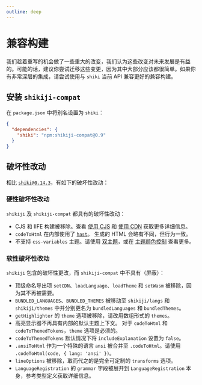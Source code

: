 ```yaml
---
outline: deep
---
```


# 兼容构建

我们趁着重写的机会做了一些重大的改变，我们认为这些改变对未来发展是有益的。可能的话，建议你尝试迁移这些变更，因为其中大部分应该都很简单。如果你有非常深层的集成，请尝试使用与 `shiki` 当前 API 兼容更好的兼容构建。

## 安装 `shikiji-compat`

<Badges name="shikiji-compat" />

在 `package.json` 中将别名设置为 `shiki`：

```json
{
  "dependencies": {
    "shiki": "npm:shikiji-compat@0.9"
  }
}
```

## 破坏性改动

相比 [`shiki@0.14.3`](https://github.com/shikijs/shiki/releases/tag/v0.14.3)，有如下的破坏性改动：

### 硬性破坏性改动

`shikiji` 及 `shikiji-compat` 都具有的破坏性改动：

- CJS 和 IIFE 构建被移除。查看 [使用 CJS](/guide/install#cjs-usage) 和 [使用 CDN](/guide/install#cdn-usage) 获取更多详细信息。
- `codeToHtml` 在内部使用了 [`hast`](https://github.com/syntax-tree/hast)。 生成的 HTML 会略有不同，但行为一致。
- 不支持 `css-variables` 主题。请使用 [双主题](/guide/dual-themes)，或在 [主题颜色控制](/guide/theme-colors) 查看更多。

### 软性破坏性改动

`shikiji` 包含的破坏性更改，而 `shikiji-compat` 中不具有（屏蔽）：

- 顶级命名导出项 `setCDN`、`loadLanguage`、`loadTheme` 和 `setWasm` 被移除，因为其不再被需要。
- `BUNDLED_LANGUAGES`、`BUNDLED_THEMES` 被移动至 `shikiji/langs` 和 `shikiji/themes` 中并分别更名为 `bundledLanguages` 和 `bundledThemes`。
- `getHighlighter` 的 `theme` 选项被移除，请改用数组形式的 `themes`。
- 高亮显示器不再具有内部的默认主题上下文。 对于 `codeToHtml` 和 `codeToThemedTokens`，`theme` 选项是必须的。
- `codeToThemedTokens` 默认情况下将 `includeExplanation` 设置为 `false`。
- `.ansiToHtml` 作为一个特殊的语言 `ansi` 被合并至 `.codeToHtml`。请使用 `.codeToHtml(code, { lang: 'ansi' })`。
- `lineOptions` 被移除，取而代之的是完全可定制的 `transforms` 选项。
- `LanguageRegistration` 的 `grammar` 字段被展开到 `LanguageRegistration` 本身，参考类型定义获取详细信息。
